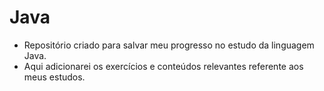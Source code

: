 # Java
- Repositório criado para salvar meu progresso no estudo da linguagem Java.
- Aqui adicionarei os exercícios e conteúdos relevantes referente aos meus estudos.
